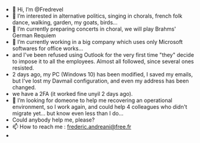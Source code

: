 - 👋 Hi, I’m @Fredrevel
- 👀 I’m interested in alternative politics, singing in chorals, french folk dance, walking, garden, my goats, birds...
- 🌱 I’m currently preparing concerts in choral, we will play Brahms' German Requiem
- 🌱 I’m currently working in a big company  which uses only Microsoft softwares for office works...
-  and I've been refused using Outlook for the very first time "they" decide to impose it to all the employees. Almost all followed, since several ones resisted.
-  2 days ago, my PC (Windows 10) has been modified, I saved my emails, but I've lost my Davmail configuration, and even my address has been changed.
-  we have a 2FA (it worked fine  unyil 2 days ago).
- 💞️ I’m looking for domeone to help me recovering an operational environment, so I work again, and could help 4 colleagues who didn't migrate yet... but know even less than I do...
- Could anybody help me, please?
- 📫 How to reach me : frederic.andreani@free.fr 
- 

<!---
Fredrevel/Fredrevel is a ✨ special ✨ repository because its `README.md` (this file) appears on your GitHub profile.
You can click the Preview link to take a look at your changes.
--->
